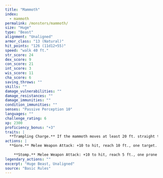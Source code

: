 ```yaml
---
title: "Mammoth"
index:
  - mammoth
permalink: /monsters/mammoth/
size: "Huge"
type: "Beast"
alignment: "Unaligned"
armor_class: "13 (Natural)"
hit_points: "126 (11d12+55)"
speed: "walk 40 ft."
str_score: 24
dex_score: 9
con_score: 21
int_score: 3
wis_score: 11
cha_score: 6
saving_throws: ""
skills: ""
damage_vulnerabilities: ""
damage_resistances: ""
damage_immunities: ""
condition_immunities: ""
senses: "Passive Perception 10"
languages: ""
challenge_rating: 6
xp: 2300
proficiency_bonus: "+3"
traits: |
  **Trampling Charge.** If the mammoth moves at least 20 ft. straight toward a creature and then hits it with a gore attack on the same turn, that target must succeed on a DC 18 Strength saving throw or be knocked prone. If the target is prone, the mammoth can make one stomp attack against it as a bonus action.
actions: |
  **Gore.** Melee Weapon Attack: +10 to hit, reach 10 ft., one target. Hit: 25 (4d8 + 7) piercing damage.
    
    **Stomp.** Melee Weapon Attack: +10 to hit, reach 5 ft., one prone creature. Hit: 29 (4d10 + 7) bludgeoning damage.  
legendary_actions: ""
excerpt: "Huge Beast, Unaligned"
source: "Basic Rules"
---
```

